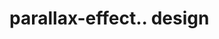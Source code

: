# parallax-effect.. design                                                                                                                                                                                                 

